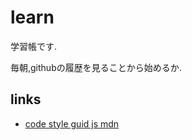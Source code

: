 # learn

学習帳です.

毎朝,githubの履歴を見ることから始めるか.

## links

- [code style guid js mdn](https://developer.mozilla.org/ja/docs/MDN/Writing_guidelines/Code_style_guide/JavaScript)
